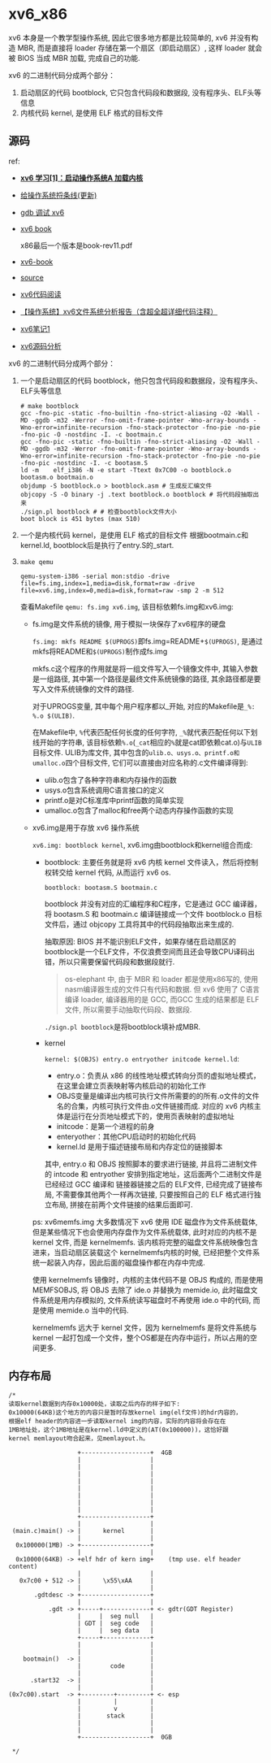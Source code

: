 # xv6_x86
xv6 本身是一个教学型操作系统, 因此它很多地方都是比较简单的, xv6 并没有构造 MBR, 而是直接将 loader 存储在第一个扇区（即启动扇区）, 这样 loader 就会被 BIOS 当成 MBR 加载, 完成自己的功能.

xv6 的二进制代码分成两个部分：
1. 启动扇区的代码 bootblock, 它只包含代码段和数据段, 没有程序头、ELF头等信息
1. 内核代码 kernel, 是使用 ELF 格式的目标文件

## 源码
ref:
- [**xv6 学习[1]：启动操作系统A 加载内核**](https://zhuanlan.zhihu.com/p/597339054)
- [给操作系统捋条线(更新)](https://zhuanlan.zhihu.com/p/438838399)
- [gdb 调试 xv6](https://pdos.csail.mit.edu/6.828/2018/homework/xv6-boot.html)
- [xv6 book](https://pdos.csail.mit.edu/6.828/2018/xv6/)

	x86最后一个版本是book-rev11.pdf
- [xv6-book](https://github.com/xl-mr/xv6-book)
- [source](https://github.com/mit-pdos/xv6-public)
- [xv6代码阅读](http://ybin.cc/categories/%E6%93%8D%E4%BD%9C%E7%B3%BB%E7%BB%9F/)
- [【操作系统】xv6文件系统分析报告（含超全超详细代码注释）](https://blog.csdn.net/qq_21471309/article/details/129879206)
- [xv6笔记1](https://zhuanlan.zhihu.com/p/163243171)
- [xv6源码分析](https://blog.csdn.net/qq_25426415/category_6684908.html)

xv6 的二进制代码分成两个部分：
1. 一个是启动扇区的代码 bootblock，他只包含代码段和数据段，没有程序头、ELF头等信息

	```
	# make bootblock
	gcc -fno-pic -static -fno-builtin -fno-strict-aliasing -O2 -Wall -MD -ggdb -m32 -Werror -fno-omit-frame-pointer -Wno-array-bounds -Wno-error=infinite-recursion -fno-stack-protector -fno-pie -no-pie -fno-pic -O -nostdinc -I. -c bootmain.c
	gcc -fno-pic -static -fno-builtin -fno-strict-aliasing -O2 -Wall -MD -ggdb -m32 -Werror -fno-omit-frame-pointer -Wno-array-bounds -Wno-error=infinite-recursion -fno-stack-protector -fno-pie -no-pie -fno-pic -nostdinc -I. -c bootasm.S
	ld -m    elf_i386 -N -e start -Ttext 0x7C00 -o bootblock.o bootasm.o bootmain.o
	objdump -S bootblock.o > bootblock.asm # 生成反汇编文件
	objcopy -S -O binary -j .text bootblock.o bootblock # 将代码段抽取出来
	./sign.pl bootblock # # 检查bootblock文件大小
	boot block is 451 bytes (max 510)
	```
1. 一个是内核代码 kernel，是使用 ELF 格式的目标文件
	根据bootmain.c和kernel.ld, bootblock后是执行了entry.S的_start.

1. `make qemu`

	`qemu-system-i386 -serial mon:stdio -drive file=fs.img,index=1,media=disk,format=raw -drive file=xv6.img,index=0,media=disk,format=raw -smp 2 -m 512`

	查看Makefile `qemu: fs.img xv6.img`, 该目标依赖fs.img和xv6.img:
	- fs.img是文件系统的镜像, 用于模拟一块保存了xv6程序的硬盘

		`fs.img: mkfs README $(UPROGS)`即fs.img=README+`$(UPROGS)`, 是通过mkfs将README和`$(UPROGS)`制作成fs.img

		mkfs.c这个程序的作用就是将一组文件写入一个镜像文件中, 其输入参数是一组路径, 其中第一个路径是最终文件系统镜像的路径, 其余路径都是要写入文件系统镜像的文件的路径.

		对于UPROGS变量, 其中每个用户程序都以_开始, 对应的Makefile是`_%: %.o $(ULIB)`.

		在Makefile中, `%`代表匹配任何长度的任何字符, `_%`就代表匹配任何以下划线开始的字符串, 该目标依赖`%.o`(`_cat`相应的`%`就是cat即依赖cat.o)与`ULIB`目标文件. ULIB为库文件, 其中包含的`ulib.o、usys.o、printf.o和umalloc.o`四个目标文件, 它们可以直接由对应名称的.c文件编译得到:
		- ulib.o包含了各种字符串和内存操作的函数
		- usys.o包含系统调用C语言接口的定义
		- printf.o是对C标准库中printf函数的简单实现
		- umalloc.o包含了malloc和free两个动态内存操作函数的实现
	- xv6.img是用于存放 xv6 操作系统

		`xv6.img: bootblock kernel`, xv6.img由bootblock和kernel组合而成:
		- bootblock: 主要任务就是将 xv6 内核 kernel 文件读入，然后将控制权转交给 kernel 代码, 从而运行 xv6 os.

			`bootblock: bootasm.S bootmain.c`

			bootblock 并没有对应的汇编程序和C程序，它是通过 GCC 编译器，将 bootasm.S 和 bootmain.c 编译链接成一个文件 bootblock.o 目标文件后，通过 objcopy 工具将其中的代码段抽取出来生成的.

			抽取原因: BIOS 并不能识别ELF文件，如果存储在启动扇区的bootblock是一个ELF文件，不仅浪费空间而且还会导致CPU译码出错，所以只需要保留代码段和数据段就行.

			> os-elephant 中, 由于 MBR 和 loader 都是使用x86写的, 使用nasm编译器生成的文件只有代码和数据. 但 xv6 使用了 C语言编译 loader, 编译器用的是 GCC, 而GCC 生成的结果都是 ELF 文件, 所以需要手动抽取代码段、数据段.

			`./sign.pl bootblock`是将bootblock填补成MBR.
		- kernel

			`kernel: $(OBJS) entry.o entryother initcode kernel.ld`:
			- entry.o：负责从 x86 的线性地址模式转向分页的虚拟地址模式，在这里会建立页表映射等内核启动的初始化工作
			- OBJS变量是编译出内核可执行文件所需要的的所有.o文件的文件名的合集，内核可执行文件由.o文件链接而成. 对应的 xv6 内核主体是运行在分页地址模式下的，使用页表映射的虚拟地址
			- initcode：是第一个进程的前身
			- enteryother：其他CPU启动时的初始化代码
			- kernel.ld 是用于描述链接布局和内存定位的链接脚本

			其中, entry.o 和 OBJS 按照脚本的要求进行链接, 并且将二进制文件的 intcode 和 entryother 安排到指定地址，这后面两个二进制文件是已经经过 GCC 编译和 链接器链接之后的 ELF文件, 已经完成了链接布局, 不需要像其他两个一样再次链接, 只要按照自己的 ELF 格式进行独立布局, 拼接在前两个文件链接的结果后面即可.

		ps: xv6memfs.img
		大多数情况下 xv6 使用 IDE 磁盘作为文件系统载体, 但是某些情况下也会使用内存盘作为文件系统载体, 此时对应的内核不是 kernel 文件, 而是 kernelmemfs. 该内核将完整的磁盘文件系统映像包含进来，当启动扇区装载这个 kernelmemfs内核的时候, 已经把整个文件系统一起装入内存，因此后面的磁盘操作都在内存中完成.

		使用 kernelmemfs 镜像时，内核的主体代码不是 OBJS 构成的, 而是使用 MEMFSOBJS, 将 OBJS 去除了 ide.o 并替换为 memide.io, 此时磁盘文件系统是用内存模拟的, 文件系统读写磁盘时不再使用 ide.o 中的代码, 而是使用 memide.o 当中的代码.

		kernelmemfs 远大于 kernel 文件，因为 kernelmemfs 是将文件系统与 kernel 一起打包成一个文件，整个OS都是在内存中运行，所以占用的空间更多.

## 内存布局
```
/*
读取kernel数据到内存0x10000处，读取之后内存的样子如下:
0x10000(64KB)这个地方的内容只是暂时存放kernel img(elf文件)的hdr内容的，
根据elf header的内容进一步读取kernel img的内容，实际的内容将会存在在
1MB地址处，这个1MB地址是在kernel.ld中定义的(AT(0x100000))，这恰好跟
kernel memlayout吻合起来，见memlayout.h。

                   +-------------------+  4GB                 
                   |                   |                      
                   |                   |                      
                   |                   |                      
                   |                   |                      
                   |                   |                      
                   |                   |                      
                   |                   |                      
                   |                   |                      
                   +-------------------+                      
                   |                   |                      
 (main.c)main() -> |      kernel       |                      
                   |                   |                      
  0x100000(1MB) -> +-------------------+                      
                   |                   |                      
  0x10000(64KB) -> +elf hdr of kern img+    (tmp use. elf header content)                    
                   |                   |                      
   0x7c00 + 512 -> |      \x55\xAA     |                      
                   |                   |                      
       .gdtdesc -> +-------------------+                      
                   |                   |                      
           .gdt -> +-----+-------------+ <- gdtr(GDT Register)
                   |     |  seg null   |                      
                   | GDT |  seg code   |                      
                   |     |  seg data   |                      
                   +-----+-------------+                      
                   |                   |                      
                   |                   |                      
    bootmain()  -> |                   |                      
                   |        code       |                      
                   |                   |                      
      .start32  -> |                   |                      
                   |                   |                      
(0x7c00).start  -> +---------+---------+ <- esp               
                   |         |         |                      
                   |         v         |                      
                   |       stack       |                      
                   |                   |                      
                   |                   |                      
                   +-------------------+  0GB                 

 */
```